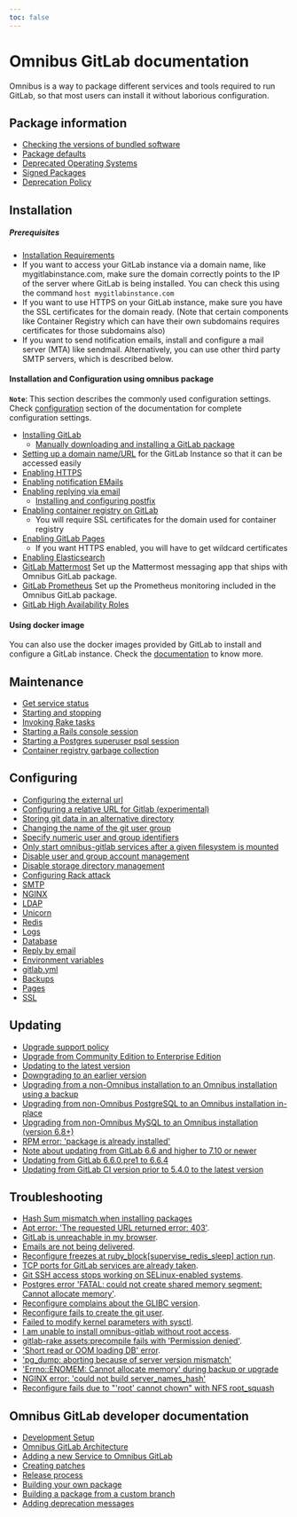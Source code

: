 ```yaml
---
toc: false
---
```


# Omnibus GitLab documentation

Omnibus is a way to package different services and tools required to run GitLab, so that most users can install it without laborious configuration.

## Package information

- [Checking the versions of bundled software](package-information/README.md#checking-the-versions-of-bundled-software)
- [Package defaults](package-information/defaults.md)
- [Deprecated Operating Systems](package-information/deprecated_os.md)
- [Signed Packages](package-information/signed_packages.md)
- [Deprecation Policy](package-information/deprecation_policy.md)

## Installation

##### Prerequisites

- [Installation Requirements](https://docs.gitlab.com/ce/install/requirements.html)
- If you want to access your GitLab instance via a domain name, like mygitlabinstance.com, make sure the domain correctly points to the IP of the server where GitLab is being installed. You can check this using the command `host mygitlabinstance.com`
- If you want to use HTTPS on your GitLab instance, make sure you have the SSL certificates for the domain ready. (Note that certain components like Container Registry which can have their own subdomains requires certificates for those subdomains also)
- If you want to send notification emails, install and configure a mail server (MTA) like sendmail. Alternatively, you can use other third party SMTP servers, which is described below.

#### Installation and Configuration using omnibus package

**`Note`**: This section describes the commonly used configuration settings. Check [configuration](#configuring) section of the documentation for complete configuration settings.

* [Installing GitLab](https://about.gitlab.com/installation/)
  * [Manually downloading and installing a GitLab package](manual_install.md)
* [Setting up a domain name/URL](https://docs.gitlab.com/omnibus/settings/configuration.html#configuring-the-external-url-for-gitlab) for the GitLab Instance so that it can be accessed easily
* [Enabling HTTPS](https://docs.gitlab.com/omnibus/settings/nginx.html#enable-https)
* [Enabling notification EMails](https://docs.gitlab.com/omnibus/settings/smtp.html#smtp-settings)
* [Enabling replying via email](https://docs.gitlab.com/ce/administration/reply_by_email.html#set-it-up)
    * [Installing and configuring postfix](https://docs.gitlab.com/ce/administration/reply_by_email_postfix_setup.html)
* [Enabling container registry on GitLab](https://docs.gitlab.com/ce/administration/container_registry.html#container-registry-domain-configuration)
    * You will require SSL certificates for the domain used for container registry
* [Enabling GitLab Pages](https://docs.gitlab.com/ce/administration/pages/)
    * If you want HTTPS enabled, you will have to get wildcard certificates
* [Enabling Elasticsearch](https://docs.gitlab.com/ee/integration/elasticsearch.html)
* [GitLab Mattermost](gitlab-mattermost/README.md) Set up the Mattermost messaging app that ships with Omnibus GitLab package.
* [GitLab Prometheus](https://docs.gitlab.com/ce/administration/monitoring/performance/prometheus.html) Set up the Prometheus
  monitoring included in the Omnibus GitLab package.
* [GitLab High Availability Roles](roles/README.md)

#### Using docker image

You can also use the docker images provided by GitLab to install and configure a GitLab instance. Check the [documentation](docker/README.md) to know more.

## Maintenance

- [Get service status](maintenance/README.md#get-service-status)
- [Starting and stopping](maintenance/README.md#starting-and-stopping)
- [Invoking Rake tasks](maintenance/README.md#invoking-rake-tasks)
- [Starting a Rails console session](maintenance/README.md#starting-a-rails-console-session)
- [Starting a Postgres superuser psql session](maintenance/README.md#starting-a-postgres-superuser-psql-session)
- [Container registry garbage collection](maintenance/README.md#container-registry-garbage-collection)


## Configuring

- [Configuring the external url](settings/configuration.md#configuring-the-external-url-for-gitlab)
- [Configuring a relative URL for Gitlab (experimental)](settings/configuration.md#configuring-a-relative-url-for-gitlab)
- [Storing git data in an alternative directory](settings/configuration.md#storing-git-data-in-an-alternative-directory)
- [Changing the name of the git user group](settings/configuration.md#changing-the-name-of-the-git-user-group)
- [Specify numeric user and group identifiers](settings/configuration.md#specify-numeric-user-and-group-identifiers)
- [Only start omnibus-gitlab services after a given filesystem is mounted](settings/configuration.md#only-start-omnibus-gitlab-services-after-a-given-filesystem-is-mounted)
- [Disable user and group account management](settings/configuration.html#disable-user-and-group-account-management)
- [Disable storage directory management](settings/configuration.html#disable-storage-directories-management)
- [Configuring Rack attack](settings/configuration.md#configuring-rack-attack)
- [SMTP](settings/smtp.md)
- [NGINX](settings/nginx.md)
- [LDAP](settings/ldap.md)
- [Unicorn](settings/unicorn.md)
- [Redis](settings/redis.md)
- [Logs](settings/logs.md)
- [Database](settings/database.md)
- [Reply by email](https://docs.gitlab.com/ce/incoming_email/README.html)
- [Environment variables](settings/environment-variables.md)
- [gitlab.yml](settings/gitlab.yml.md)
- [Backups](settings/backups.md)
- [Pages](https://docs.gitlab.com/ce/pages/administration.html)
- [SSL](settings/ssl.md)

## Updating

- [Upgrade support policy](https://docs.gitlab.com/ee/policy/maintenance.html)
- [Upgrade from Community Edition to Enterprise Edition](update/README.md#from-community-edition-to-enterprise-edition)
- [Updating to the latest version](update/README.md#updating-from-gitlab-66-and-higher-to-the-latest-version)
- [Downgrading to an earlier version](update/README.md#reverting-to-gitlab-66x-or-later)
- [Upgrading from a non-Omnibus installation to an Omnibus installation using a backup](update/README.md#upgrading-from-non-omnibus-postgresql-to-an-omnibus-installation-in-place)
- [Upgrading from non-Omnibus PostgreSQL to an Omnibus installation in-place](update/README.md#upgrading-from-non-omnibus-postgresql-to-an-omnibus-installation-in-place)
- [Upgrading from non-Omnibus MySQL to an Omnibus installation (version 6.8+)](update/README.md#upgrading-from-non-omnibus-mysql-to-an-omnibus-installation-version-68)
- [RPM error: 'package is already installed' ](update/README.md#rpm-package-is-already-installed-error)
- [Note about updating from GitLab 6.6 and higher to 7.10 or newer](update/README.md#updating-from-gitlab-66-and-higher-to-710-or-newer)
- [Updating from GitLab 6.6.0.pre1 to 6.6.4](update/README.md#updating-from-gitlab-660pre1-to-664)
- [Updating from GitLab CI version prior to 5.4.0 to the latest version](update/README.md#updating-from-gitlab-ci-version-prior-to-540-to-the-latest-version)

## Troubleshooting

- [Hash Sum mismatch when installing packages](common_installation_problems/README.md#hash-sum-mismatch-when-installing-packages)
- [Apt error: 'The requested URL returned error: 403'](common_installation_problems/README.md#apt-error-the-requested-url-returned-error-403).
- [GitLab is unreachable in my browser](common_installation_problems/README.md#gitlab-is-unreachable-in-my-browser).
- [Emails are not being delivered](common_installation_problems/README.md#emails-are-not-being-delivered).
- [Reconfigure freezes at ruby_block[supervise_redis_sleep] action run](common_installation_problems/README.md#reconfigure-freezes-at-ruby_blocksupervise_redis_sleep-action-run).
- [TCP ports for GitLab services are already taken](common_installation_problems/README.md#tcp-ports-for-gitlab-services-are-already-taken).
- [Git SSH access stops working on SELinux-enabled systems](common_installation_problems/README.md#git-ssh-access-stops-working-on-selinux-enabled-systems).
- [Postgres error 'FATAL:  could not create shared memory segment: Cannot allocate memory'](common_installation_problems/README.md#postgres-error-fatal-could-not-create-shared-memory-segment-cannot-allocate-memory).
- [Reconfigure complains about the GLIBC version](common_installation_problems/README.md#reconfigure-complains-about-the-glibc-version).
- [Reconfigure fails to create the git user](common_installation_problems/README.md#reconfigure-fails-to-create-the-git-user).
- [Failed to modify kernel parameters with sysctl](common_installation_problems/README.md#failed-to-modify-kernel-parameters-with-sysctl).
- [I am unable to install omnibus-gitlab without root access](common_installation_problems/README.md#i-am-unable-to-install-omnibus-gitlab-without-root-access).
- [gitlab-rake assets:precompile fails with 'Permission denied'](common_installation_problems/README.md#gitlab-rake-assetsprecompile-fails-with-permission-denied).
- ['Short read or OOM loading DB' error](common_installation_problems/README.md#short-read-or-oom-loading-db-error).
- ['pg_dump: aborting because of server version mismatch'](settings/database.md#using-a-non-packaged-postgresql-database-management-server)
- ['Errno::ENOMEM: Cannot allocate memory' during backup or upgrade](common_installation_problems/README.md#errnoenomem-cannot-allocate-memory-during-backup-or-upgrade)
- [NGINX error: 'could not build server_names_hash'](common_installation_problems/README.md#nginx-error-could-not-build-server_names_hash-you-should-increase-server_names_hash_bucket_size)
- [Reconfigure fails due to "'root' cannot chown" with NFS root_squash](common_installation_problems/README.md#reconfigure-fails-due-to-root-cannot-chown-with-nfs-root_squash)

## Omnibus GitLab developer documentation

- [Development Setup](development/README.md)
- [Omnibus GitLab Architecture](architecture/README.md)
- [Adding a new Service to Omnibus GitLab](development/new-services.md)
- [Creating patches](development/creating-patches.md)
- [Release process](release/README.md)
- [Building your own package](build/README.md)
- [Building a package from a custom branch](build/README.md#building-a-package-from-a-custom-branch)
- [Adding deprecation messages](development/adding-deprecation-messages.md)

